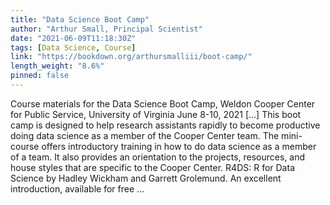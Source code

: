 ```yaml
---
title: "Data Science Boot Camp"
author: "Arthur Small, Principal Scientist"
date: "2021-06-09T11:18:30Z"
tags: [Data Science, Course]
link: "https://bookdown.org/arthursmalliii/boot-camp/"
length_weight: "8.6%"
pinned: false
---
```


Course materials for the Data Science Boot Camp, Weldon Cooper Center for Public Service, University of Virginia June 8-10, 2021 [...] This boot camp is designed to help research assistants rapidly to become productive doing data science as a member of the Cooper Center team. The mini-course offers introductory training in how to do data science as a member of a team. It also provides an orientation to the projects, resources, and house styles that are specific to the Cooper Center. R4DS: R for Data Science by Hadley Wickham and Garrett Grolemund. An excellent introduction, available for free  ...
